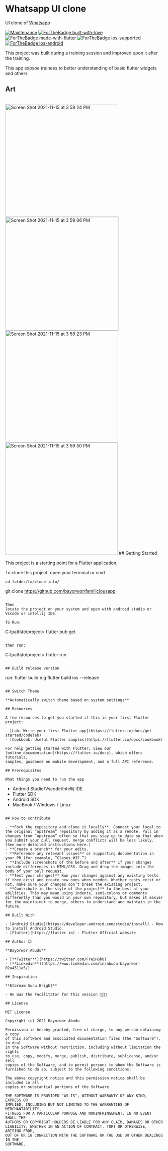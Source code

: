 # Whatsapp UI clone

UI clone of [Whatsapp](https://www.whatsapp.com/)

<p align="center">

[![Maintenance](https://img.shields.io/badge/Maintained%3F-yes-green.svg)](https://github.com/RegNex/Tasky/graphs/commit-activity)
[![ForTheBadge built-with-love](http://ForTheBadge.com/images/badges/built-with-love.svg)](https://github.com/RegNex/)
[![ForTheBadge made-with-flutter](https://img.shields.io/badge/flutter-made%20with%20flutter-blue.svg)](https://flutter.dev)
[![ForTheBadge ios-supported](https://img.shields.io/badge/IOS-IOS%20Supported-lightgrey.svg)](https://flutter.dev)
[![ForTheBadge ios-android](https://img.shields.io/badge/android-android%20supported-green.svg)](https://flutter.dev)

</p>

This project was built during a training session and improved upon it after the training.

<p>
This app expsoe trainees to better understanding of basic flutter widgets and others
</p>

## Art

<br>
   
<tr>
    <td>
      <img width="359" align="left" alt="Screen Shot 2021-11-15 at 3 58 24 PM" src="https://user-images.githubusercontent.com/49689322/141814849-05aa03c9-4adb-4cfd-842d-ba61638b5be0.png">
<img width="361" align="left" alt="Screen Shot 2021-11-15 at 3 59 06 PM" src="https://user-images.githubusercontent.com/49689322/141814881-ecf0aa2a-dfd8-44e1-8698-6c6d694401b7.png">
<img width="356" align="left" alt="Screen Shot 2021-11-15 at 3 59 23 PM" src="https://user-images.githubusercontent.com/49689322/141814912-14b9965a-0da6-4313-813c-3adc5e01cce5.png">
<img width="357" alt="Screen Shot 2021-11-15 at 3 59 50 PM" src="https://user-images.githubusercontent.com/49689322/141814932-26335c53-2ec3-4fb1-bee9-1f8c5440daab.png">
   </td> 
</tr>
## Getting Started

This project is a starting point for a Flutter application.

To clone this project,
open your terminal or cmd

```
cd folder/to/clone-into/
```

git clone https://github.com/bayorwor/familiciousapp

```

Then
locate the project on your system and open with android studio or Vscode or intellij IDE.

To Run:

```

C:\path\to\project> flutter pub get

```

then run:

```

C:\path\to\project> flutter run

```

## Build release version

```

run: flutter build <OS PLATFORM> e.g flutter build ios --release

```

## Switch Theme

**Automatically switch theme based on system settings**

## Resources

A few resources to get you started if this is your first Flutter project:

- [Lab: Write your first Flutter app](https://flutter.io/docs/get-started/codelab)
- [Cookbook: Useful Flutter samples](https://flutter.io/docs/cookbook)

For help getting started with Flutter, view our
[online documentation](https://flutter.io/docs), which offers tutorials,
samples, guidance on mobile development, and a full API reference.

## Prerequisites

What things you need to run the app

```

- Android Studio/Vscode/Intellij IDE
- Flutter SDK
- Android SDK
- MacBook / Windows / Linux

```

## How to contribute

- **Fork the repository and clone it locally**. Connect your local to the original “upstream” repository by adding it as a remote. Pull in changes from “upstream” often so that you stay up to date so that when you submit your pull request, merge conflicts will be less likely. (See more detailed instructions here.)
- **Create a branch** for your edits.
- **Reference any relevant issues** or supporting documentation in your PR (for example, “Closes #37.”)
- **Include screenshots of the before and after** if your changes include differences in HTML/CSS. Drag and drop the images into the body of your pull request.
- **Test your changes!** Run your changes against any existing tests if they exist and create new ones when needed. Whether tests exist or not, make sure your changes don’t break the existing project.
- **Contribute in the style of the project** to the best of your abilities. This may mean using indents, semi-colons or comments differently than you would in your own repository, but makes it easier for the maintainer to merge, others to understand and maintain in the future.

## Built With

- [Android Studio](https://developer.android.com/studio/install) - How to install Android Studio
- [Flutter](https://flutter.io) - Flutter Official website

## Author 😊

**Bayorwor Abudu**

- [**Twitter**](https://twitter.com/FreSHGh8)
- [**Linkedin**](https://www.linkedin.com/in/abudu-bayorwor-02a4511a5/)

## Inspiration

**Etornam Sunu Bright**

- He was the Facilitator for this session 🙏🤝🙈

## License

MIT License

Copyright (c) 2021 Bayorwor Abudu

Permission is hereby granted, free of charge, to any person obtaining a copy
of this software and associated documentation files (the "Software"), to deal
in the Software without restriction, including without limitation the rights
to use, copy, modify, merge, publish, distribute, sublicense, and/or sell
copies of the Software, and to permit persons to whom the Software is
furnished to do so, subject to the following conditions:

The above copyright notice and this permission notice shall be included in all
copies or substantial portions of the Software.

THE SOFTWARE IS PROVIDED "AS IS", WITHOUT WARRANTY OF ANY KIND, EXPRESS OR
IMPLIED, INCLUDING BUT NOT LIMITED TO THE WARRANTIES OF MERCHANTABILITY,
FITNESS FOR A PARTICULAR PURPOSE AND NONINFRINGEMENT. IN NO EVENT SHALL THE
AUTHORS OR COPYRIGHT HOLDERS BE LIABLE FOR ANY CLAIM, DAMAGES OR OTHER
LIABILITY, WHETHER IN AN ACTION OF CONTRACT, TORT OR OTHERWISE, ARISING FROM,
OUT OF OR IN CONNECTION WITH THE SOFTWARE OR THE USE OR OTHER DEALINGS IN THE
SOFTWARE.

```
